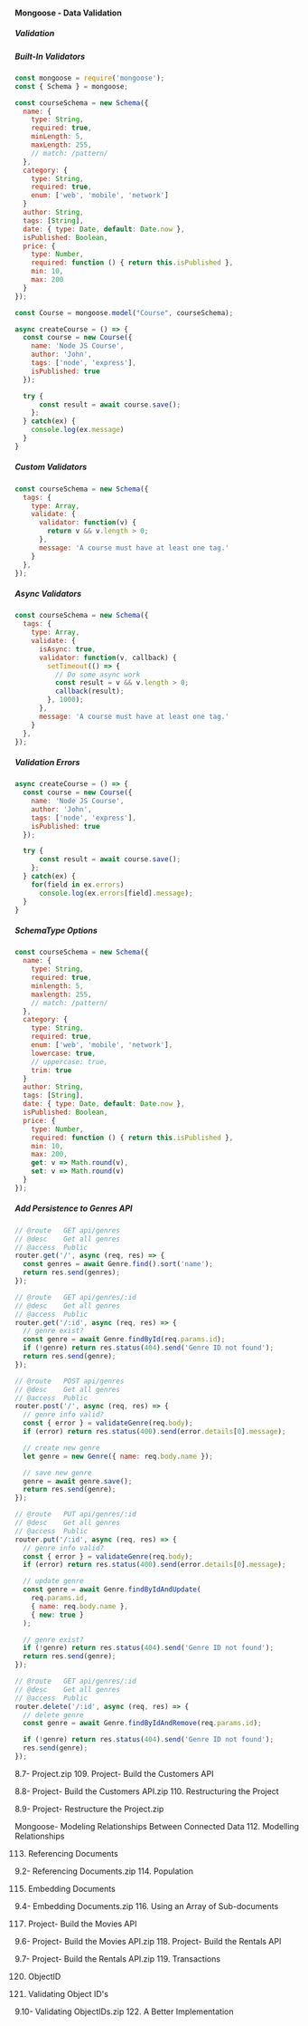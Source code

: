 #### Mongoose - Data Validation

##### Validation
##### Built-In Validators
```javascript
const mongoose = require('mongoose');
const { Schema } = mongoose;

const courseSchema = new Schema({
  name: { 
    type: String, 
    required: true,
    minLength: 5,
    maxLength: 255,
    // match: /pattern/
  },
  category: {
    type: String,
    required: true,
    enum: ['web', 'mobile', 'network']
  }
  author: String,
  tags: [String],
  date: { type: Date, default: Date.now },
  isPublished: Boolean,
  price: {
    type: Number,
    required: function () { return this.isPublished },
    min: 10,
    max: 200
  }
});

const Course = mongoose.model("Course", courseSchema);

async createCourse = () => {
  const course = new Course({
    name: 'Node JS Course',
    author: 'John',
    tags: ['node', 'express'],
    isPublished: true
  });

  try {
      const result = await course.save();
    };
  } catch(ex) {
    console.log(ex.message)
  }
}
```

##### Custom Validators
```javascript
const courseSchema = new Schema({
  tags: {
    type: Array,
    validate: {
      validator: function(v) {
        return v && v.length > 0;
      },
      message: 'A course must have at least one tag.'
    }
  },
});
```

##### Async Validators
```javascript
const courseSchema = new Schema({
  tags: {
    type: Array,
    validate: {
      isAsync: true,
      validator: function(v, callback) {
        setTimeout(() => {
          // Do some async work
          const result = v && v.length > 0;
          callback(result);
        }, 1000);
      },
      message: 'A course must have at least one tag.'
    }
  },
});
```

##### Validation Errors
```javascript
async createCourse = () => {
  const course = new Course({
    name: 'Node JS Course',
    author: 'John',
    tags: ['node', 'express'],
    isPublished: true
  });

  try {
      const result = await course.save();
    };
  } catch(ex) {
    for(field in ex.errors)
      console.log(ex.errors[field].message);
  }
}
```

##### SchemaType Options
```javascript
const courseSchema = new Schema({
  name: { 
    type: String, 
    required: true,
    minlength: 5,
    maxlength: 255,
    // match: /pattern/
  },
  category: {
    type: String,
    required: true,
    enum: ['web', 'mobile', 'network'],
    lowercase: true,
    // uppercase: true,
    trim: true
  }
  author: String,
  tags: [String],
  date: { type: Date, default: Date.now },
  isPublished: Boolean,
  price: {
    type: Number,
    required: function () { return this.isPublished },
    min: 10,
    max: 200,
    get: v => Math.round(v),
    set: v => Math.round(v)
  }
});
```

##### Add Persistence to Genres API
```javascript
// @route   GET api/genres
// @desc    Get all genres
// @access  Public
router.get('/', async (req, res) => {
  const genres = await Genre.find().sort('name');
  return res.send(genres);
});

// @route   GET api/genres/:id
// @desc    Get all genres
// @access  Public
router.get('/:id', async (req, res) => {
  // genre exist?
  const genre = await Genre.findById(req.params.id);
  if (!genre) return res.status(404).send('Genre ID not found');
  return res.send(genre);
});

// @route   POST api/genres
// @desc    Get all genres
// @access  Public
router.post('/', async (req, res) => {
  // genre info valid?
  const { error } = validateGenre(req.body);
  if (error) return res.status(400).send(error.details[0].message);

  // create new genre
  let genre = new Genre({ name: req.body.name });

  // save new genre
  genre = await genre.save();
  return res.send(genre);
});

// @route   PUT api/genres/:id
// @desc    Get all genres
// @access  Public
router.put('/:id', async (req, res) => {
  // genre info valid?
  const { error } = validateGenre(req.body);
  if (error) return res.status(400).send(error.details[0].message);

  // update genre
  const genre = await Genre.findByIdAndUpdate(
    req.params.id,
    { name: req.body.name },
    { new: true }
  );

  // genre exist?
  if (!genre) return res.status(404).send('Genre ID not found');
  return res.send(genre);
});

// @route   GET api/genres/:id
// @desc    Get all genres
// @access  Public
router.delete('/:id', async (req, res) => {
  // delete genre
  const genre = await Genre.findByIdAndRemove(req.params.id);

  if (!genre) return res.status(404).send('Genre ID not found');
  res.send(genre);
});
```

8.7- Project.zip
109. Project- Build the Customers API

8.8- Project- Build the Customers API.zip
110. Restructuring the Project

8.9- Project- Restructure the Project.zip

Mongoose- Modeling Relationships Between Connected Data
112. Modelling Relationships

113. Referencing Documents

9.2- Referencing Documents.zip
114. Population

115. Embedding Documents

9.4- Embedding Documents.zip
116. Using an Array of Sub-documents

117. Project- Build the Movies API

9.6- Project- Build the Movies API.zip
118. Project- Build the Rentals API

9.7- Project- Build the Rentals API.zip
119. Transactions

120. ObjectID

121. Validating Object ID's

9.10- Validating ObjectIDs.zip
122. A Better Implementation

